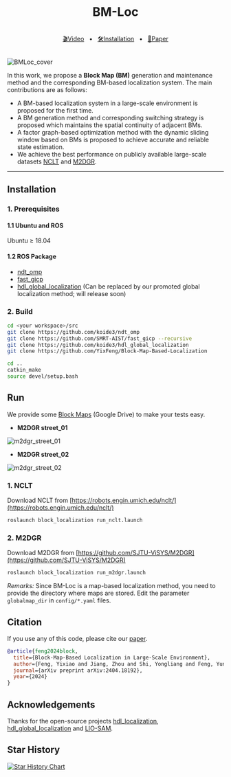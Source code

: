 <div align="center">
    <h1>BM-Loc</h1>
    <br />
    <a href=https://www.youtube.com/watch?v=jJhs0jK-uSI>🎬Video</a>
    <span>&nbsp;&nbsp;•&nbsp;&nbsp;</span>
    <a href="https://github.com/YixFeng/Block-Map-Based-Localization/blob/main/README.md#Installation">🛠️Installation</a>
    <span>&nbsp;&nbsp;•&nbsp;&nbsp;</span>
    <a href=https://arxiv.org/pdf/2404.18192>📑Paper</a>
  <br />
  <br />
</div>

![BMLoc_cover](figs/Cover.jpg)

In this work, we propose a <strong>Block Map (BM)</strong> generation and maintenance method and the corresponding BM-based localization system. The main contributions are as follows:

- A BM-based localization system in a large-scale environment is proposed for the first time.
- A BM generation method and corresponding switching strategy is proposed which maintains the spatial continuity of adjacent BMs.
- A factor graph-based optimization method with the dynamic sliding window based on BMs is proposed to achieve accurate and reliable state estimation.
- We achieve the best performance on publicly available large-scale datasets [NCLT](https://robots.engin.umich.edu/nclt/) and [M2DGR](https://github.com/SJTU-ViSYS/M2DGR).


***
## Installation
### 1. Prerequisites
#### 1.1 Ubuntu and ROS
Ubuntu $\geq$ 18.04
#### 1.2 ROS Package
- [ndt_omp](https://github.com/koide3/ndt_omp)
- [fast_gicp](https://github.com/SMRT-AIST/fast_gicp)
- [hdl_global_localization](https://github.com/koide3/hdl_global_localization) (Can be replaced by our promoted global localization method; will release soon)

### 2. Build
```bash
cd <your workspace>/src
git clone https://github.com/koide3/ndt_omp
git clone https://github.com/SMRT-AIST/fast_gicp --recursive
git clone https://github.com/koide3/hdl_global_localization
git clone https://github.com/YixFeng/Block-Map-Based-Localization

cd ..
catkin_make
source devel/setup.bash
```

## Run
We provide some [Block Maps](https://drive.google.com/file/d/1Z2K56jTkMOouZhM4c9JhPvqyDxGFiXSY/view?usp=drive_link) (Google Drive) to make your tests easy. 

- **M2DGR street_01**
  
![m2dgr_street_01](figs/m2dgr_street_01.png)

- **M2DGR street_02**

![m2dgr_street_02](figs/m2dgr_street_02.png)

### 1. NCLT
Download NCLT from [https://robots.engin.umich.edu/nclt/](https://robots.engin.umich.edu/nclt/)
```bash
roslaunch block_localization run_nclt.launch
```

### 2. M2DGR
Download M2DGR from [https://github.com/SJTU-ViSYS/M2DGR](https://github.com/SJTU-ViSYS/M2DGR)
```bash
roslaunch block_localization run_m2dgr.launch
```
*Remarks:*
Since BM-Loc is a map-based localization method, you need to provide the directory where maps are stored. Edit the parameter `globalmap_dir` in `config/*.yaml` files. 


## Citation
If you use any of this code, please cite our [paper](https://arxiv.org/pdf/2404.18192).

```bibtex
@article{feng2024block,
  title={Block-Map-Based Localization in Large-Scale Environment},
  author={Feng, Yixiao and Jiang, Zhou and Shi, Yongliang and Feng, Yunlong and Chen, Xiangyu and Zhao, Hao and Zhou, Guyue},
  journal={arXiv preprint arXiv:2404.18192},
  year={2024}
}
```

## Acknowledgements
Thanks for the open-source projects [hdl_localization](https://github.com/koide3/hdl_localization), [hdl_global_localization](https://github.com/koide3/hdl_localization) and [LIO-SAM](https://github.com/TixiaoShan/LIO-SAM).

## Star History

[![Star History Chart](https://api.star-history.com/svg?repos=YixFeng/Block-Map-Based-Localization&type=Date)](https://www.star-history.com/#YixFeng/Block-Map-Based-Localization&Date)
